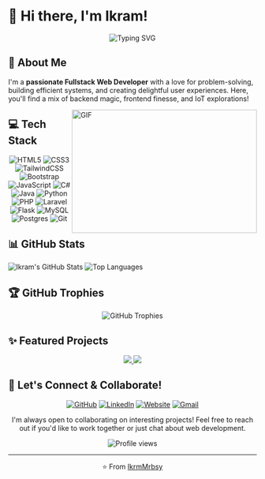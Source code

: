 # 👋 Hi there, I'm Ikram!

<div align="center">
  <img src="https://readme-typing-svg.herokuapp.com?font=Fira+Code&size=32&duration=3000&pause=1000&color=0366D6&center=true&vCenter=true&width=600&lines=Web+Developer;Front+End+Developer;Back+End+Developer" alt="Typing SVG" />
</div>

## 💫 About Me

I'm a **passionate Fullstack Web Developer** with a love for problem-solving, building efficient systems, and creating delightful user experiences. Here, you'll find a mix of backend magic, frontend finesse, and IoT explorations!

<img align="right" height="250" width="375" alt="GIF" src="https://raw.githubusercontent.com/abhisheknaiidu/abhisheknaiidu/master/code.gif" />

## 💻 Tech Stack

<div align="center">

![HTML5](https://img.shields.io/badge/html5-%23E34F26.svg?style=for-the-badge&logo=html5&logoColor=white)
![CSS3](https://img.shields.io/badge/css3-%231572B6.svg?style=for-the-badge&logo=css3&logoColor=white)
![TailwindCSS](https://img.shields.io/badge/tailwindcss-%2338B2AC.svg?style=for-the-badge&logo=tailwind-css&logoColor=white)
![Bootstrap](https://img.shields.io/badge/bootstrap-%238511FA.svg?style=for-the-badge&logo=bootstrap&logoColor=white)
![JavaScript](https://img.shields.io/badge/javascript-%23323330.svg?style=for-the-badge&logo=javascript&logoColor=%23F7DF1E)
![C#](https://img.shields.io/badge/c%23-%23239120.svg?style=for-the-badge&logo=csharp&logoColor=white)
![Java](https://img.shields.io/badge/java-%23ED8B00.svg?style=for-the-badge&logo=openjdk&logoColor=white)
![Python](https://img.shields.io/badge/python-3670A0?style=for-the-badge&logo=python&logoColor=ffdd54)
![PHP](https://img.shields.io/badge/php-%23777BB4.svg?style=for-the-badge&logo=php&logoColor=white)
![Laravel](https://img.shields.io/badge/laravel-%23FF2D20.svg?style=for-the-badge&logo=laravel&logoColor=white)
![Flask](https://img.shields.io/badge/flask-%23000.svg?style=for-the-badge&logo=flask&logoColor=white)
![MySQL](https://img.shields.io/badge/mysql-%2300f.svg?style=for-the-badge&logo=mysql&logoColor=white)
![Postgres](https://img.shields.io/badge/postgres-%23316192.svg?style=for-the-badge&logo=postgresql&logoColor=white)
![Git](https://img.shields.io/badge/git-%23F05033.svg?style=for-the-badge&logo=git&logoColor=white)

</div>

## 📊 **GitHub Stats**
![Ikram's GitHub Stats](https://github-readme-stats.vercel.app/api?username=IkrmMrbsy&show_icons=true&theme=radical&count_private=true)
![Top Languages](https://github-readme-stats.vercel.app/api/top-langs/?username=IkrmMrbsy&layout=compact&theme=radical)

## 🏆 GitHub Trophies

<div align="center">
  <img src="https://github-profile-trophy.vercel.app/?username=IkrmMrbsy&theme=tokyonight&no-frame=true&no-bg=false&margin-w=4" alt="GitHub Trophies" />
</div>

## ✨ Featured Projects

<div align="center">
  <a href="https://github.com/IkrmMrbsy/project-1">
    <img src="https://github-readme-stats.vercel.app/api/pin/?username=IkrmMrbsy&repo=project-1&theme=tokyonight&hide_border=true" />
  </a>
  <a href="https://github.com/IkrmMrbsy/project-2">
    <img src="https://github-readme-stats.vercel.app/api/pin/?username=IkrmMrbsy&repo=project-2&theme=tokyonight&hide_border=true" />
  </a>
</div>

## 🤝 Let's Connect & Collaborate!

<div align="center">
  
[![GitHub](https://img.shields.io/badge/github-%23121011.svg?style=for-the-badge&logo=github&logoColor=white)](https://github.com/IkrmMrbsy)
[![LinkedIn](https://img.shields.io/badge/linkedin-%230077B5.svg?style=for-the-badge&logo=linkedin&logoColor=white)](https://linkedin.com/in/IkrmMrbsy)
[![Website](https://img.shields.io/badge/website-000000?style=for-the-badge&logo=About.me&logoColor=white)](https://yourwebsite.com)
[![Gmail](https://img.shields.io/badge/Gmail-D14836?style=for-the-badge&logo=gmail&logoColor=white)](mailto:your.email@gmail.com)

</div>

<div align="center">
  <p>I'm always open to collaborating on interesting projects! Feel free to reach out if you'd like to work together or just chat about web development.</p>
  
  <img src="https://komarev.com/ghpvc/?username=IkrmMrbsy&label=Profile%20views&color=0e75b6&style=flat" alt="Profile views" />
</div>

---

<div align="center">
  
⭐️ From [IkrmMrbsy](https://github.com/IkrmMrbsy)

</div>
